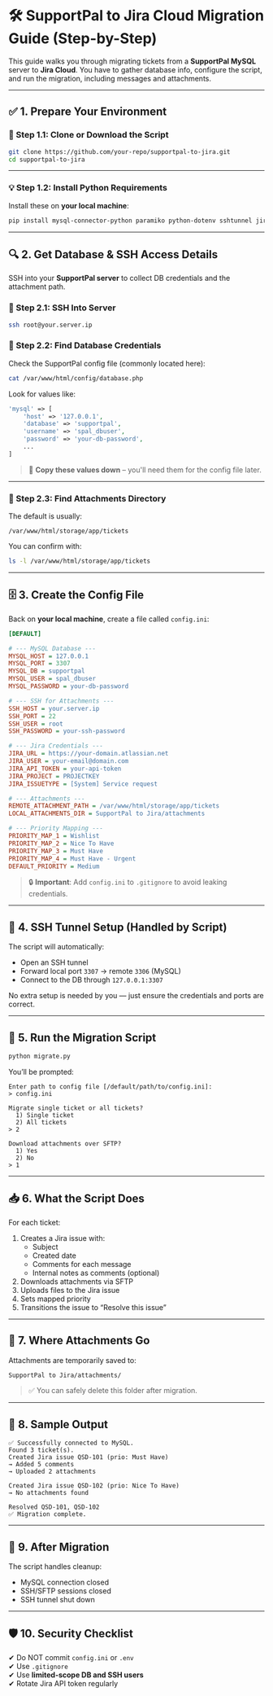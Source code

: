 # 🛠️ SupportPal to Jira Cloud Migration Guide (Step-by-Step)

This guide walks you through migrating tickets from a **SupportPal MySQL** server to **Jira Cloud**. You have to gather database info, configure the script, and run the migration, including messages and attachments.

---

## ✅ 1. Prepare Your Environment

### 🔽 Step 1.1: Clone or Download the Script

```bash
git clone https://github.com/your-repo/supportpal-to-jira.git
cd supportpal-to-jira
```

---

### 💡 Step 1.2: Install Python Requirements

Install these on **your local machine**:

```bash
pip install mysql-connector-python paramiko python-dotenv sshtunnel jira beautifulsoup4
```

---

## 🔍 2. Get Database & SSH Access Details

SSH into your **SupportPal server** to collect DB credentials and the attachment path.

### 🔐 Step 2.1: SSH Into Server

```bash
ssh root@your.server.ip
```

### 🧾 Step 2.2: Find Database Credentials

Check the SupportPal config file (commonly located here):

```bash
cat /var/www/html/config/database.php
```

Look for values like:

```php
'mysql' => [
    'host' => '127.0.0.1',
    'database' => 'supportpal',
    'username' => 'spal_dbuser',
    'password' => 'your-db-password',
    ...
]
```

> 📌 **Copy these values down** – you'll need them for the config file later.

---

### 🧱 Step 2.3: Find Attachments Directory

The default is usually:

```
/var/www/html/storage/app/tickets
```

You can confirm with:

```bash
ls -l /var/www/html/storage/app/tickets
```

---

## 🗄️ 3. Create the Config File

Back on **your local machine**, create a file called `config.ini`:

```ini
[DEFAULT]

# --- MySQL Database ---
MYSQL_HOST = 127.0.0.1
MYSQL_PORT = 3307
MYSQL_DB = supportpal
MYSQL_USER = spal_dbuser
MYSQL_PASSWORD = your-db-password

# --- SSH for Attachments ---
SSH_HOST = your.server.ip
SSH_PORT = 22
SSH_USER = root
SSH_PASSWORD = your-ssh-password

# --- Jira Credentials ---
JIRA_URL = https://your-domain.atlassian.net
JIRA_USER = your-email@domain.com
JIRA_API_TOKEN = your-api-token
JIRA_PROJECT = PROJECTKEY
JIRA_ISSUETYPE = [System] Service request

# --- Attachments ---
REMOTE_ATTACHMENT_PATH = /var/www/html/storage/app/tickets
LOCAL_ATTACHMENTS_DIR = SupportPal to Jira/attachments

# --- Priority Mapping ---
PRIORITY_MAP_1 = Wishlist
PRIORITY_MAP_2 = Nice To Have
PRIORITY_MAP_3 = Must Have
PRIORITY_MAP_4 = Must Have - Urgent
DEFAULT_PRIORITY = Medium
```

> 🔒 **Important**: Add `config.ini` to `.gitignore` to avoid leaking credentials.

---

## 🔐 4. SSH Tunnel Setup (Handled by Script)

The script will automatically:

- Open an SSH tunnel
- Forward local port `3307` → remote `3306` (MySQL)
- Connect to the DB through `127.0.0.1:3307`

No extra setup is needed by you — just ensure the credentials and ports are correct.

---

## 🚀 5. Run the Migration Script

```bash
python migrate.py
```

You’ll be prompted:

```
Enter path to config file [/default/path/to/config.ini]:
> config.ini

Migrate single ticket or all tickets?
  1) Single ticket
  2) All tickets
> 2

Download attachments over SFTP?
  1) Yes
  2) No
> 1
```

---

## 📥 6. What the Script Does

For each ticket:

1. Creates a Jira issue with:
   - Subject
   - Created date
   - Comments for each message
   - Internal notes as comments (optional)
2. Downloads attachments via SFTP
3. Uploads files to the Jira issue
4. Sets mapped priority
5. Transitions the issue to “Resolve this issue”

---

## 📂 7. Where Attachments Go

Attachments are temporarily saved to:

```bash
SupportPal to Jira/attachments/
```

> ✅ You can safely delete this folder after migration.

---

## 🧪 8. Sample Output

```
✅ Successfully connected to MySQL.
Found 3 ticket(s).
Created Jira issue QSD-101 (prio: Must Have)
→ Added 5 comments
→ Uploaded 2 attachments

Created Jira issue QSD-102 (prio: Nice To Have)
→ No attachments found

Resolved QSD-101, QSD-102
✅ Migration complete.
```

---

## 🧹 9. After Migration

The script handles cleanup:

- MySQL connection closed
- SSH/SFTP sessions closed
- SSH tunnel shut down

---

## 🛡️ 10. Security Checklist

✔ Do NOT commit `config.ini` or `.env`  
✔ Use `.gitignore`  
✔ Use **limited-scope DB and SSH users**  
✔ Rotate Jira API token regularly
